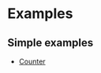 # Examples

## Simple examples

* [Counter](https://github.com/pmndrs/valtio/tree/master/examples/counter)

